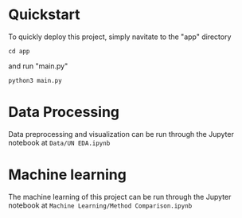 # Quickstart
To quickly deploy this project, simply navitate to the "app" directory 

`cd app` 

and run "main.py" 

`python3 main.py`

# Data Processing
Data preprocessing and visualization can be run through the Jupyter notebook at ```Data/UN EDA.ipynb```

# Machine learning
The machine learning of this project can be run through the Jupyter notebook at ```Machine Learning/Method Comparison.ipynb```
